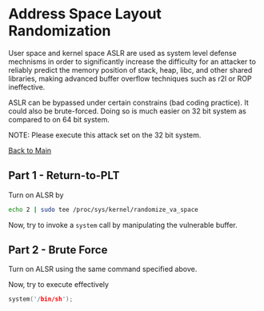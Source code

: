 # Address Space Layout Randomization

User space and kernel space ASLR are used as system level defense mechnisms in order to significantly increase the difficulty for an attacker to reliably predict the memory position of stack, heap, libc, and other shared libraries, making advanced buffer overflow techniques such as r2l or ROP ineffective.

ASLR can be bypassed under certain constrains (bad coding practice). It could also be brute-forced. Doing so is much easier on 32 bit system as compared to on 64 bit system.

NOTE: Please execute this attack set on the 32 bit system. 

[Back to Main](../README.md)

## Part 1 - Return-to-PLT

Turn on ALSR by

```bash
echo 2 | sudo tee /proc/sys/kernel/randomize_va_space
```

Now, try to invoke a `system` call by manipulating the vulnerable buffer.

## Part 2 - Brute Force

Turn on ALSR using the same command specified above.

Now, try to execute effectively

```c
system('/bin/sh');
```